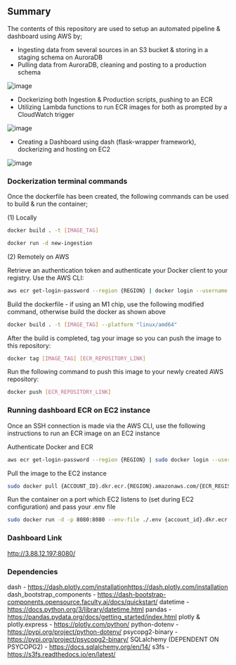 ## Summary

The contents of this repository are used to setup an automated pipeline & dashboard using AWS by;

- Ingesting data from several sources in an S3 bucket & storing in a staging schema on AuroraDB
- Pulling data from AuroraDB, cleaning and posting to a production schema

![image](https://user-images.githubusercontent.com/80219582/192653351-984c0195-bb7e-4f88-bf8f-30131fbb4f7a.png)

- Dockerizing both Ingestion & Production scripts, pushing to an ECR
- Utilizing Lambda functions to run ECR images for both as prompted by a CloudWatch trigger

![image](https://user-images.githubusercontent.com/80219582/192653400-927298e0-1cc2-4066-945e-461e33c2e992.png)

- Creating a Dashboard using dash (flask-wrapper framework), dockerizing and hosting on EC2

![image](https://user-images.githubusercontent.com/80219582/192653424-58d48d93-5627-46ae-a87d-7c32ef551e49.png)

### Dockerization terminal commands

Once the dockerfile has been created, the following commands can be used to build & run the container;

(1) Locally

```sh
docker build . -t [IMAGE_TAG]
```

```sh
docker run -d new-ingestion
```

(2) Remotely on AWS

Retrieve an authentication token and authenticate your Docker client to your registry.
Use the AWS CLI:

```sh
aws ecr get-login-password --region {REGION} | docker login --username AWS --password-stdin {ACCOUNT_ID}.dkr.ecr.{REGION}.amazonaws.com
```

Build the dockerfile - if using an M1 chip, use the following modified command, otherwise build the docker as shown above

```sh
docker build . -t [IMAGE_TAG] --platform "linux/amd64"
```

After the build is completed, tag your image so you can push the image to this repository:

```sh
docker tag [IMAGE_TAG] [ECR_REPOSITORY_LINK]
```

Run the following command to push this image to your newly created AWS repository:

```sh
docker push [ECR_REPOSITORY_LINK]
```

### Running dashboard ECR on EC2 instance

Once an SSH connection is made via the AWS CLI, use the following instructions to run an ECR image on an EC2 instance

Authenticate Docker and ECR

```sh
aws ecr get-login-password --region {REGION} | sudo docker login --username AWS --password-stdin {ACCOUNT_ID}.dkr.ecr.{REGION}.amazonaws.com
```

Pull the image to the EC2 instance

```sh
sudo docker pull {ACCOUNT_ID}.dkr.ecr.{REGION}.amazonaws.com/{ECR_REGISTRY_NAME}:latest
```

Run the container on a port which EC2 listens to (set during EC2 configuration) and pass your .env file

```sh
sudo docker run -d -p 8080:8080 --env-file ./.env {account_id}.dkr.ecr.{region}.amazonaws.com/{ecr_registry_name}
```

### Dashboard Link

http://3.88.12.197:8080/

### Dependencies

dash - https://dash.plotly.com/installationhttps://dash.plotly.com/installation
dash_bootstrap_components - https://dash-bootstrap-components.opensource.faculty.ai/docs/quickstart/
datetime - https://docs.python.org/3/library/datetime.html
pandas - https://pandas.pydata.org/docs/getting_started/index.html
plotly & plotly.express - https://plotly.com/python/
python-dotenv - https://pypi.org/project/python-dotenv/
psycopg2-binary - https://pypi.org/project/psycopg2-binary/
SQLalchemy (DEPENDENT ON PSYCOPG2) - https://docs.sqlalchemy.org/en/14/
s3fs - https://s3fs.readthedocs.io/en/latest/
